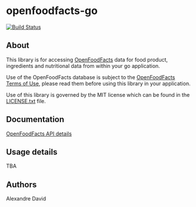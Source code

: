 # openfoodfacts-go

[![Build Status](https://travis-ci.org/openfoodfacts/openfoodfacts-go.svg?branch=master)](https://travis-ci.org/openfoodfacts/openfoodfacts-go)

## About

This library is for accessing [OpenFoodFacts](http://world.openfoodfacts.org/) data for food product, ingredients and nutritional data from within your go application.

Use of the OpenFoodFacts database is subject to the [OpenFoodFacts Terms of Use](http://world.openfoodfacts.org/terms-of-use), please read them before using this library in your application.

Use of this library is governed by the MIT license which can be found in the [LICENSE.txt](LICENSE.txt) file.

## Documentation

[OpenFoodFacts API details](http://en.wiki.openfoodfacts.org/Project:API)

## Usage details

TBA

## Authors
Alexandre David
